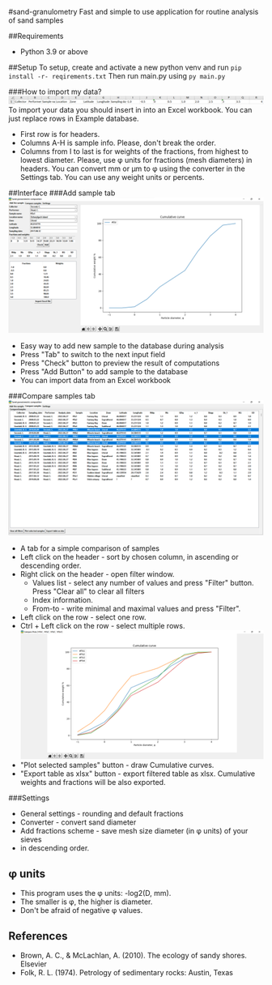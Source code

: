 #sand-granulometry
Fast and simple to use application for routine analysis of sand samples


##Requirements
* Python 3.9 or above

##Setup
To setup, create and activate a new python venv and run `pip install -r- reqirements.txt`
Then run main.py using `py main.py`

###How to import my data?
![Import](Example/Import.png)
To import your data you should insert in into an Excel workbook. You can just replace rows in Example database.
* First row is for headers. 
* Columns A-H is sample info. Please, don't break the order.
* Columns from I to last is for weights of the fractions, 
from highest to lowest diameter.
Please, use φ units for fractions (mesh diameters) in headers.
You can convert mm or μm to φ using the converter in the Settings tab.
You can use any weight units or percents.

##Interface
###Add sample tab
![Add sample tab](Example/sg%20add.png)
* Easy way to add new sample to the database during analysis
* Press "Tab" to switch to the next input field
* Press "Check" button to preview the result of computations
* Press "Add Button" to add sample to the database
* You can import data from an Excel workbook

###Compare samples tab
![Compare samples tab](Example/sg%20compare.png)
* A tab for a simple comparison of samples
* Left click on the header - sort by chosen column, in ascending or descending order.
* Right click on the header - open filter window.
    * Values list - select any number of values and press "Filter" button. 
Press "Clear all" to clear all filters
    * Index information.
    * From-to - write minimal and maximal values and press "Filter".
* Left click on the row - select one row.
* Ctrl + Left click on the row - select multiple rows.
![Plot](Example/plot.png)
* "Plot selected samples" button - draw Cumulative curves.
* "Export table as xlsx" button - export filtered table as xlsx.
Cumulative weights and fractions will be also exported.

###Settings
* General settings - rounding and default fractions
* Converter - convert sand diameter
* Add fractions scheme - save mesh size diameter (in φ units) of your sieves 
* in descending order.

## φ units
* This program uses the φ units: -log2(D, mm).
* The smaller is φ, the higher is diameter.
* Don't be afraid of negative φ values.

## References
* Brown, A. C., & McLachlan, A. (2010). The ecology of sandy shores. Elsevier
* Folk, R. L. (1974). Petrology of sedimentary rocks: Austin, Texas